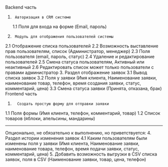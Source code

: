 Backend часть
1.   	Авторизация в CRM системе
	1.1   Поля для входа на форме (Email, пароль)
2.   	Модуль для отображения пользователей системы
2.1 Отображение списка пользователей
2.2   Возможность выставление прав пользователям, список (Администратор, менеджер)
2.3   Поля пользователя (email, пароль, статус)
2.4   Удаление и редактирование пользователей
2.5   Смена статуса пользователям, Активный или неактивный
2.6   Редактировать список может только пользователи с правами администратор
3.   	Раздел отображение заявок
3.1   Вывод списка заявок
3.2   Поля у заявки (Имя клиента, Наименование заявки, наименование товар, телефон, время создания заявки, статус, комментарий, цена)
3.3   Смена статуса заявки (Принята, отказана, брак)
 Frontend часть
1.       Создать простую форму для отправки заявки
1.1   Поля формы (Имя клиента, телефон, комментарий, товар)
1.2   Список товаров (яблоки, апельсины, мандарины)


----
Опционально, не обязательно к выполнению, но приветствуется:
4.   	Раздел истории изменения заявок
4.1   Каким пользователям были изменены поля у заявки (Имя клиента, Наименование заявки, наименование товара,  телефон, время подачи заявки, статус, комментарий, цена)
5.    Добавить возможность выгрузки в CSV списка заявок, поля в CSV (Наименование заявки, товар, цена, телефон)
